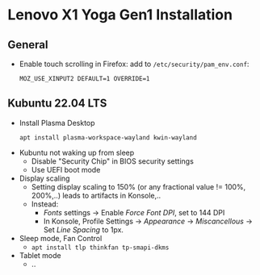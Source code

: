 Lenovo X1 Yoga Gen1 Installation
================================

General
-------
- Enable touch scrolling in Firefox: add to `/etc/security/pam_env.conf`:
  ```
  MOZ_USE_XINPUT2 DEFAULT=1 OVERRIDE=1
  ```

Kubuntu 22.04 LTS
-----------------

- Install Plasma Desktop
  ```
  apt install plasma-workspace-wayland kwin-wayland
  ```
- Kubuntu not waking up from sleep
  - Disable "Security Chip" in BIOS security settings
  - Use UEFI boot mode
- Display scaling
  - Setting display scaling to 150% (or any fractional value != 100%, 200%,..) leads to artifacts in Konsole,..
  - Instead:
    - *Fonts* settings -> Enable *Force Font DPI*, set to 144 DPI
    - In Konsole, Profile Settings -> *Appearance* -> *Miscancellous* -> Set *Line Spacing* to 1px.
- Sleep mode, Fan Control
  - `apt install tlp thinkfan tp-smapi-dkms`
- Tablet mode
  - ..
